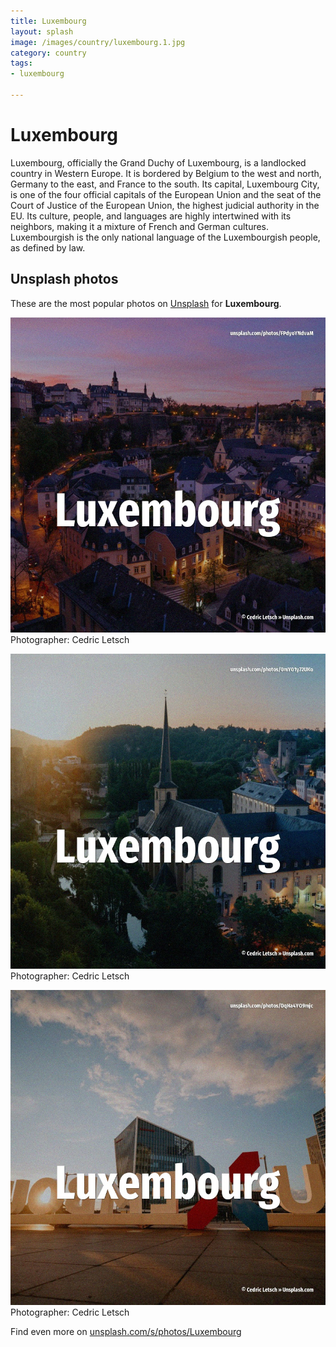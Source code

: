```yaml
---
title: Luxembourg
layout: splash
image: /images/country/luxembourg.1.jpg
category: country
tags:
- luxembourg

---
```

# Luxembourg

Luxembourg, officially the Grand Duchy of Luxembourg, is a landlocked country in Western Europe.
It is bordered by Belgium to the west and north, Germany to the east, and France to the south.
Its capital, Luxembourg City, is one of the four official capitals of the European Union  and the 
seat of the Court of Justice of the European Union, the highest judicial authority in the EU.
Its culture, people, and languages are highly intertwined with its neighbors, making it a mixture 
of French and German cultures.
Luxembourgish is the only national language of the Luxembourgish people, as defined by law.

 
## Unsplash photos
These are the most popular photos on [Unsplash](https://unsplash.com) for **Luxembourg**.
 
![Luxembourg](/images/country/luxembourg.1.jpg)
Photographer:  Cedric Letsch
 
![Luxembourg](/images/country/luxembourg.2.jpg)
Photographer:  Cedric Letsch
 
![Luxembourg](/images/country/luxembourg.3.jpg)
Photographer:  Cedric Letsch
 
Find even more on [unsplash.com/s/photos/Luxembourg](https://unsplash.com/s/photos/Luxembourg)
 
